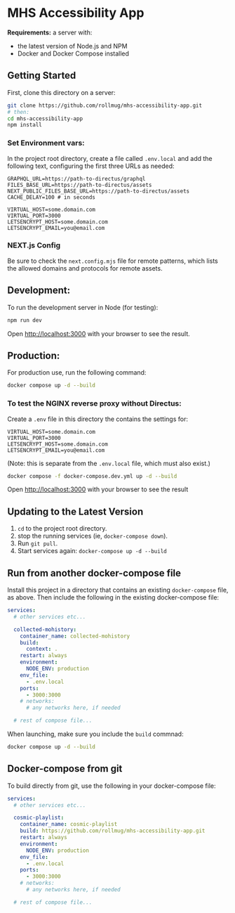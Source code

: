 # MHS Accessibility App

**Requirements:** a server with:

- the latest version of Node.js and NPM 
- Docker and Docker Compose installed

## Getting Started

First, clone this directory on a server:

```bash
git clone https://github.com/rollmug/mhs-accessibility-app.git
# then:
cd mhs-accessibility-app
npm install
```

### Set Environment vars:

In the project root directory, create a file called `.env.local` and add the following text, configuring the first three URLs as needed:

```dotenv
GRAPHQL_URL=https://path-to-directus/graphql
FILES_BASE_URL=https://path-to-directus/assets
NEXT_PUBLIC_FILES_BASE_URL=https://path-to-directus/assets
CACHE_DELAY=100 # in seconds

VIRTUAL_HOST=some.domain.com
VIRTUAL_PORT=3000
LETSENCRYPT_HOST=some.domain.com
LETSENCRYPT_EMAIL=you@email.com
```

### NEXT.js Config

Be sure to check the `next.config.mjs` file for remote patterns, which lists the allowed domains and protocols for remote assets. 

## Development:

To run the development server in Node (for testing):

```bash
npm run dev
```

Open [http://localhost:3000](http://localhost:3000) with your browser to see the result.

## Production:

For production use, run the following command:

```bash
docker compose up -d --build
```

### To test the NGINX reverse proxy without Directus:

Create a `.env` file in this directory the contains the settings for:

```dotenv
VIRTUAL_HOST=some.domain.com
VIRTUAL_PORT=3000
LETSENCRYPT_HOST=some.domain.com
LETSENCRYPT_EMAIL=you@email.com
```

(Note: this is separate from the `.env.local` file, which must also exist.)

```bash
docker compose -f docker-compose.dev.yml up -d --build
```


Open [http://localhost:3000](http://localhost:3000) with your browser to see the result

## Updating to the Latest Version

1. `cd` to the project root directory.
2. stop the running services (ie, `docker-compose down`).
3. Run `git pull`.
4. Start services again: `docker-compose up -d --build`

## Run from another docker-compose file

Install this project in a directory that contains an existing `docker-compose` file, as above. Then include the following in the existing docker-compose file:

```yaml
services:
  # other services etc...

  collected-mohistory:
    container_name: collected-mohistory
    build:
      context: .
    restart: always
    environment:
      NODE_ENV: production
    env_file: 
      - .env.local
    ports:
      - 3000:3000
    # networks:
      # any networks here, if needed

  # rest of compose file...
```

When launching, make sure you include the `build` commnad:

```bash
docker compose up -d --build
```

## Docker-compose from git

To build directly from git, use the following in your docker-compose file:

```yaml
services:
  # other services etc...

  cosmic-playlist:
    container_name: cosmic-playlist
    build: https://github.com/rollmug/mhs-accessibility-app.git
    restart: always
    environment:
      NODE_ENV: production
    env_file: 
      - .env.local
    ports:
      - 3000:3000
    # networks:
      # any networks here, if needed

  # rest of compose file...
```